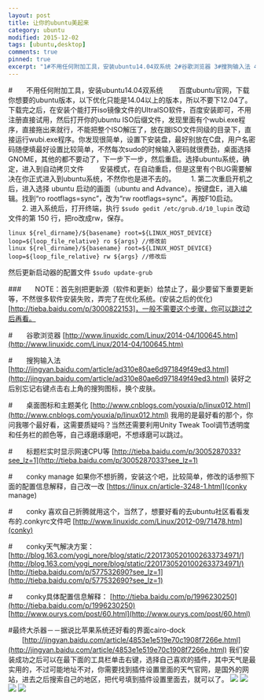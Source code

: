 ```yaml
---
layout: post
title: 让你的ubuntu美起来
category: ubuntu
modified: 2015-12-02
tags: [ubuntu,desktop]
comments: true
pinned: true
excerpt: "1#不用任何附加工具，安装ubuntu14.04双系统 2#谷歌浏览器 3#搜狗输入法 4#桌面图标和主题美化..."
---
```


#　　不用任何附加工具，安装ubuntu14.04双系统
　　百度ubuntu官网，下载你想要的ubuntu版本，以下优化只能是14.04以上的版本，所以不要下12.04了。下载完之后，在安装个能打开iso镜像文件的UItraISO软件，百度安装即可，不用注册直接试用，然后打开你的ubuntu ISO后缀文件，发现里面有个wubi.exe程序，直接拖出来就行，不能把整个ISO解压了，放在跟ISO文件同级的目录下，直接运行wubi.exe程序。你发现很简单，设置下安装盘，最好别放在C盘，用户名密码随便填最好设置比较简单，不然每次sudo的时候输入密码就很费劲，桌面选择GNOME，其他的都不要动了，下一步下一步，然后重启。选择ubuntu系统，确定，进入到自动拷贝文件
　　安装模式，在自动重启，但是这里有个BUG需要解决在你正式进入到ubuntu系统，不然你也是进不去的。
　　1. 第二次重启开机之后，进入选择 ubuntu 启动的画面（ubuntu and Advance）。按键盘E，进入编辑。找到“ro rootflags=sync”，改为“rw rootflags=sync”。再按F10启动。
　　2. 进入系统后，打开终端，执行
`$sudo gedit /etc/grub.d/10_lupin`
改动文件的第 150 行，把ro改成rw，保存。
```
linux ${rel_dirname}/${basename} root=${LINUX_HOST_DEVICE} loop=${loop_file_relative} ro ${args} //修改前
linux ${rel_dirname}/${basename} root=${LINUX_HOST_DEVICE} loop=${loop_file_relative} rw ${args} //修改后
```
然后更新启动器的配置文件
`$sudo update-grub`

###　　NOTE：首先别把更新源（软件和更新）给禁止了，最少要留下重要更新等，不然很多软件安装失败，弄完了在优化系统。(安装之后的优化)[http://tieba.baidu.com/p/3000822153]，一般不需要这个步骤，你可以跳过之后再看。

#　　谷歌浏览器
[http://www.linuxidc.com/Linux/2014-04/100645.htm](http://www.linuxidc.com/Linux/2014-04/100645.htm)

#　　搜狗输入法
[http://jingyan.baidu.com/article/ad310e80ae6d971849f49ed3.html](http://jingyan.baidu.com/article/ad310e80ae6d971849f49ed3.html)
装好之后别忘记右键点击右上角的搜狗图标，换个皮肤。


#　　桌面图标和主题美化
[http://www.cnblogs.com/youxia/p/linux012.html](http://www.cnblogs.com/youxia/p/linux012.html)
我用的是最好看的那个，你问我哪个最好看，这需要质疑吗？当然还需要利用Unity Tweak Tool调节透明度和任务栏的颜色等，自己琢磨琢磨吧，不想琢磨可以跳过。

#　　标题栏实时显示网速CPU等
[http://tieba.baidu.com/p/3005287033?see_lz=1](http://tieba.baidu.com/p/3005287033?see_lz=1)

#　　conky manage
如果你不想折腾，安装这个吧，比较简单，修改的话参照下面的配置信息解释，自己改一改
[https://linux.cn/article-3248-1.html](conky manage)

#　　conky
喜欢自己折腾就用这个，当然了，想要好看的去ubuntu社区看看发布的.conkyrc文件吧
[http://www.linuxidc.com/Linux/2012-09/71478.htm](conky)

#　　conky天气解决方案：
[http://blog.163.com/yogi_nore/blog/static/22017305201002633734971/](http://blog.163.com/yogi_nore/blog/static/22017305201002633734971/)
[http://tieba.baidu.com/p/577532690?see_lz=1](http://tieba.baidu.com/p/577532690?see_lz=1)

#　　conky具体配置信息解释：
[http://tieba.baidu.com/p/1996230250](http://tieba.baidu.com/p/1996230250)
[http://www.ourys.com/post/60.html](http://www.ourys.com/post/60.html)

#最终大杀器－－据说比苹果系统还好看的界面cairo-dock
　　[http://jingyan.baidu.com/article/4853e1e519e70c1908f7266e.html](http://jingyan.baidu.com/article/4853e1e519e70c1908f7266e.html)
   我们安装成功之后可以在最下面的工具栏单击右键，选择自己喜欢的插件，其中天气是最实用的，不过可能地址不对，你需要找到插件设置里面的天气官网，是国外的网站，进去之后搜索自己的地区，把代号填到插件设置里面去，就可以了。
![](http://i.imgur.com/ifJc4tj.jpg)
![](http://i.imgur.com/ORY8654.jpg)
![](http://i.imgur.com/hn6BVqg.png)
![](http://i.imgur.com/PFbuqng.png)